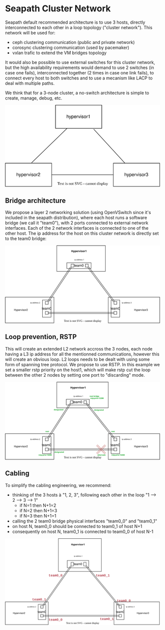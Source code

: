 # Seapath Cluster Network

Seapath default recommended architecture is to use 3 hosts, directly interconnected to each other in a loop topology ("cluster network"). This network will be used for:
- ceph clustering communication (public and private network)
- corosync clustering communication (used by pacemaker)
- vxlan trafic to extend the VM bridges topology


It would also be possible to use external switches for this cluster network, but the high availability requirements would demand to use 2 switches (in case one fails), interconnected together (2 times in case one link fails), to connect every host to both switches and to use a mecanism like LACP to deal with multiple paths.

We think that for a 3-node cluster, a no-switch architecture is simple to create, manage, debug, etc.

![cluster_network1.svg](cluster_network1.svg)

## Bridge architecture

We propose a layer 2 networking solution (using OpenVSwitch since it's included in the seapath distribution), where each host runs a software bridge (we call it "team0"), with 2 ports connected to external network interfaces. Each of the 2 network interfaces is connected to one of the other host. The ip address for the host on this cluster network is directly set to the team0 bridge: 

<img src="cluster_network2.svg" width="800" />

## Loop prevention, RSTP

This will create an extended L2 network accross the 3 nodes, each node having a L3 ip address for all the mentionned communications, however this will create an obvious loop. L2 loops needs to be dealt with using some form of spanning tree protocol. We propose to use RSTP.
In this example we set a smaller rstp priority on the host1, which will make rstp cut the loop between the other 2 nodes by setting one port to "discarding" mode.

<img src="cluster_network3.svg" width="800" />


## Cabling

To simplify the cabling engineering, we recommend:
- thinking of the 3 hosts à "1, 2, 3", following each other in the loop "1 --> 2 --> 3 --> 1" 
  - if N=1 then N+1=2
  - if N=2 then N+1=3
  - if N=3 then N+1=1
- calling the 2 team0 bridge physical interfaces "team0_0" and "team0_1"
- on host N, team0_0 should be connected to team0_1 of host N+1
- consequently on host N, team0_1 is connected to team0_0 of host N-1

<img src="cluster_network4.svg" width="800" />
